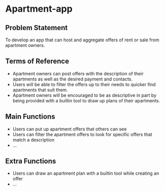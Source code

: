 # Apartment-app


## Problem Statement
To develop an app that can host and aggregate offers of rent or sale from apartment owners.

## Terms of Reference
* Apartment owners can post offers with the description of their apartments as well as the desired payment and contacts.
* Users will be able to filter the offers up to their needs to quicker find apartments that suit them.
* Apartment owners will be encouraged to be as descriptive in part by being provided with a builtin tool to draw up plans of their apartments.

## Main Functions
* Users can put up apartment offers that others can see
* Users can filter the apartment offers to look for specific offers that match a description
* ...

## Extra Functions
* Users can draw an apartment plan with a builtin tool while creating an offer
* ...

